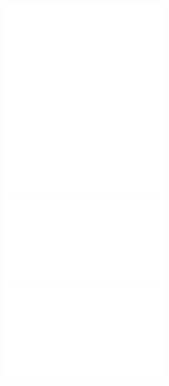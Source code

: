![](https://raw.githubusercontent.com/mwPandoraid/github-stats/master/generated/overview.svg#gh-dark-mode-only) ![](https://raw.githubusercontent.com/mwPandoraid/github-stats/master/generated/languages.svg#gh-dark-mode-only)
![](https://raw.githubusercontent.com/mwPandoraid/github-stats/master/generated/overview.svg#gh-light-mode-only) ![](https://raw.githubusercontent.com/mwPandoraid/github-stats/master/generated/languages.svg#gh-light-mode-only)

